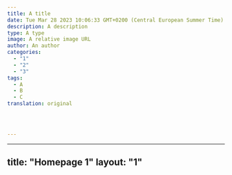```yaml
---
title: A title
date: Tue Mar 28 2023 10:06:33 GMT+0200 (Central European Summer Time)
description: A description
type: A type
image: A relative image URL
author: An author
categories:
  - "1"
  - "2"
  - "3"
tags:
  - A
  - B
  - C
translation: original




---
```

---
title: "Homepage 1"
layout: "1"
---
